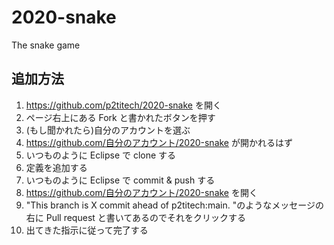 # 2020-snake
The snake game 

## 追加方法
1. https://github.com/p2titech/2020-snake を開く
2. ページ右上にある Fork と書かれたボタンを押す
3. (もし聞かれたら)自分のアカウントを選ぶ
4. https://github.com/自分のアカウント/2020-snake が開かれるはず
5. いつものように Eclipse で clone する
6. 定義を追加する
7. いつものように Eclipse で commit & push する
8. https://github.com/自分のアカウント/2020-snake を開く
9. "This branch is X commit ahead of p2titech:main. "のようなメッセージの右に Pull request と書いてあるのでそれをクリックする
10. 出てきた指示に従って完了する